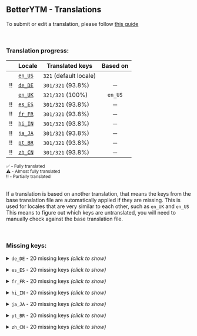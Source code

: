<!--
  ‼️‼️‼️‼️‼️‼️‼️‼️‼️‼️‼️‼️‼️‼️‼️‼️‼️‼️‼️‼️‼️‼️‼️‼️‼️‼️‼️‼️‼️‼️‼️‼️‼️‼️‼️‼️‼️‼️‼️‼️‼️‼️‼️‼️‼️‼️‼️‼️‼️‼️‼️‼️‼️‼️‼️‼️
  ‼️‼️‼️             THIS IS A GENERATED FILE             ‼️‼️‼️
  ‼️‼️‼️ all changes will be overwritten after next build ‼️‼️‼️
  ‼️‼️‼️ only edit in `src/tools/tr-progress-template.md` ‼️‼️‼️
  ‼️‼️‼️‼️‼️‼️‼️‼️‼️‼️‼️‼️‼️‼️‼️‼️‼️‼️‼️‼️‼️‼️‼️‼️‼️‼️‼️‼️‼️‼️‼️‼️‼️‼️‼️‼️‼️‼️‼️‼️‼️‼️‼️‼️‼️‼️‼️‼️‼️‼️‼️‼️‼️‼️‼️‼️
-->



## BetterYTM - Translations
To submit or edit a translation, please follow [this guide](../../contributing.md#submitting-translations)

<br>

### Translation progress:
| &nbsp; | Locale | Translated keys | Based on |
| :----: | ------ | --------------- | :------: |
|  | [`en_US`](./en_US.json) | `321` (default locale) |  |
| ‼️ | [`de_DE`](./de_DE.json) | `301/321` (93.8%) | ─ |
|  | [`en_UK`](./en_UK.json) | `321/321` (100%) | `en_US` |
| ‼️ | [`es_ES`](./es_ES.json) | `301/321` (93.8%) | ─ |
| ‼️ | [`fr_FR`](./fr_FR.json) | `301/321` (93.8%) | ─ |
| ‼️ | [`hi_IN`](./hi_IN.json) | `301/321` (93.8%) | ─ |
| ‼️ | [`ja_JA`](./ja_JA.json) | `301/321` (93.8%) | ─ |
| ‼️ | [`pt_BR`](./pt_BR.json) | `301/321` (93.8%) | ─ |
| ‼️ | [`zh_CN`](./zh_CN.json) | `301/321` (93.8%) | ─ |

<sub>
✅ - Fully translated
</sub><br>
<sub>
⚠ - Almost fully translated
</sub><br>
<sub>
‼️ - Partially translated
</sub><br>

<br>

If a translation is based on another translation, that means the keys from the base translation file are automatically applied if they are missing. This is used for locales that are very similar to each other, such as `en_UK` and `en_US`  
This means to figure out which keys are untranslated, you will need to manually check against the base translation file.

<br>

### Missing keys:

<details><summary><code>de_DE</code> - 20 missing keys <i>(click to show)</i></summary><br>

| Key | English text |
| --- | ------------ |
| `plugin_list_title` | `Plugin List` |
| `plugin_list_no_plugins` | `No plugins are currently installed.` |
| `plugin_list_permissions_header` | `Permissions:` |
| `plugin_link_type_source` | `Repository` |
| `plugin_link_type_other` | `Other / Homepage` |
| `plugin_link_type_bug` | `Report a bug` |
| `plugin_link_type_greasyfork` | `GreasyFork` |
| `plugin_link_type_openuserjs` | `OpenUserJS` |
| `plugin_intent_description_ReadFeatureConfig` | `This plugin can read the feature configuration` |
| `plugin_intent_description_WriteFeatureConfig` | `This plugin can write to the feature configuration` |
| `plugin_intent_description_SeeHiddenConfigValues` | `This plugin has access to hidden config values` |
| `plugin_intent_description_WriteLyricsCache` | `This plugin can write to the lyrics cache` |
| `plugin_intent_description_WriteTranslations` | `This plugin can add new translations and overwrite existing ones` |
| `plugin_intent_description_CreateModalDialogs` | `This plugin can create modal dialogs` |
| `plugin_intent_description_ReadAutoLikeData` | `This plugin can read auto-like data` |
| `plugin_intent_description_WriteAutoLikeData` | `This plugin can write to auto-like data` |
| `feature_category_plugins` | `Plugins` |
| `feature_desc_openPluginList` | `Open the list of plugins you have installed` |
| `feature_btn_openPluginList` | `Open list` |
| `feature_btn_openPluginList_running` | `Opening...` |

<br></details>

<details><summary><code>es_ES</code> - 20 missing keys <i>(click to show)</i></summary><br>

| Key | English text |
| --- | ------------ |
| `plugin_list_title` | `Plugin List` |
| `plugin_list_no_plugins` | `No plugins are currently installed.` |
| `plugin_list_permissions_header` | `Permissions:` |
| `plugin_link_type_source` | `Repository` |
| `plugin_link_type_other` | `Other / Homepage` |
| `plugin_link_type_bug` | `Report a bug` |
| `plugin_link_type_greasyfork` | `GreasyFork` |
| `plugin_link_type_openuserjs` | `OpenUserJS` |
| `plugin_intent_description_ReadFeatureConfig` | `This plugin can read the feature configuration` |
| `plugin_intent_description_WriteFeatureConfig` | `This plugin can write to the feature configuration` |
| `plugin_intent_description_SeeHiddenConfigValues` | `This plugin has access to hidden config values` |
| `plugin_intent_description_WriteLyricsCache` | `This plugin can write to the lyrics cache` |
| `plugin_intent_description_WriteTranslations` | `This plugin can add new translations and overwrite existing ones` |
| `plugin_intent_description_CreateModalDialogs` | `This plugin can create modal dialogs` |
| `plugin_intent_description_ReadAutoLikeData` | `This plugin can read auto-like data` |
| `plugin_intent_description_WriteAutoLikeData` | `This plugin can write to auto-like data` |
| `feature_category_plugins` | `Plugins` |
| `feature_desc_openPluginList` | `Open the list of plugins you have installed` |
| `feature_btn_openPluginList` | `Open list` |
| `feature_btn_openPluginList_running` | `Opening...` |

<br></details>

<details><summary><code>fr_FR</code> - 20 missing keys <i>(click to show)</i></summary><br>

| Key | English text |
| --- | ------------ |
| `plugin_list_title` | `Plugin List` |
| `plugin_list_no_plugins` | `No plugins are currently installed.` |
| `plugin_list_permissions_header` | `Permissions:` |
| `plugin_link_type_source` | `Repository` |
| `plugin_link_type_other` | `Other / Homepage` |
| `plugin_link_type_bug` | `Report a bug` |
| `plugin_link_type_greasyfork` | `GreasyFork` |
| `plugin_link_type_openuserjs` | `OpenUserJS` |
| `plugin_intent_description_ReadFeatureConfig` | `This plugin can read the feature configuration` |
| `plugin_intent_description_WriteFeatureConfig` | `This plugin can write to the feature configuration` |
| `plugin_intent_description_SeeHiddenConfigValues` | `This plugin has access to hidden config values` |
| `plugin_intent_description_WriteLyricsCache` | `This plugin can write to the lyrics cache` |
| `plugin_intent_description_WriteTranslations` | `This plugin can add new translations and overwrite existing ones` |
| `plugin_intent_description_CreateModalDialogs` | `This plugin can create modal dialogs` |
| `plugin_intent_description_ReadAutoLikeData` | `This plugin can read auto-like data` |
| `plugin_intent_description_WriteAutoLikeData` | `This plugin can write to auto-like data` |
| `feature_category_plugins` | `Plugins` |
| `feature_desc_openPluginList` | `Open the list of plugins you have installed` |
| `feature_btn_openPluginList` | `Open list` |
| `feature_btn_openPluginList_running` | `Opening...` |

<br></details>

<details><summary><code>hi_IN</code> - 20 missing keys <i>(click to show)</i></summary><br>

| Key | English text |
| --- | ------------ |
| `plugin_list_title` | `Plugin List` |
| `plugin_list_no_plugins` | `No plugins are currently installed.` |
| `plugin_list_permissions_header` | `Permissions:` |
| `plugin_link_type_source` | `Repository` |
| `plugin_link_type_other` | `Other / Homepage` |
| `plugin_link_type_bug` | `Report a bug` |
| `plugin_link_type_greasyfork` | `GreasyFork` |
| `plugin_link_type_openuserjs` | `OpenUserJS` |
| `plugin_intent_description_ReadFeatureConfig` | `This plugin can read the feature configuration` |
| `plugin_intent_description_WriteFeatureConfig` | `This plugin can write to the feature configuration` |
| `plugin_intent_description_SeeHiddenConfigValues` | `This plugin has access to hidden config values` |
| `plugin_intent_description_WriteLyricsCache` | `This plugin can write to the lyrics cache` |
| `plugin_intent_description_WriteTranslations` | `This plugin can add new translations and overwrite existing ones` |
| `plugin_intent_description_CreateModalDialogs` | `This plugin can create modal dialogs` |
| `plugin_intent_description_ReadAutoLikeData` | `This plugin can read auto-like data` |
| `plugin_intent_description_WriteAutoLikeData` | `This plugin can write to auto-like data` |
| `feature_category_plugins` | `Plugins` |
| `feature_desc_openPluginList` | `Open the list of plugins you have installed` |
| `feature_btn_openPluginList` | `Open list` |
| `feature_btn_openPluginList_running` | `Opening...` |

<br></details>

<details><summary><code>ja_JA</code> - 20 missing keys <i>(click to show)</i></summary><br>

| Key | English text |
| --- | ------------ |
| `plugin_list_title` | `Plugin List` |
| `plugin_list_no_plugins` | `No plugins are currently installed.` |
| `plugin_list_permissions_header` | `Permissions:` |
| `plugin_link_type_source` | `Repository` |
| `plugin_link_type_other` | `Other / Homepage` |
| `plugin_link_type_bug` | `Report a bug` |
| `plugin_link_type_greasyfork` | `GreasyFork` |
| `plugin_link_type_openuserjs` | `OpenUserJS` |
| `plugin_intent_description_ReadFeatureConfig` | `This plugin can read the feature configuration` |
| `plugin_intent_description_WriteFeatureConfig` | `This plugin can write to the feature configuration` |
| `plugin_intent_description_SeeHiddenConfigValues` | `This plugin has access to hidden config values` |
| `plugin_intent_description_WriteLyricsCache` | `This plugin can write to the lyrics cache` |
| `plugin_intent_description_WriteTranslations` | `This plugin can add new translations and overwrite existing ones` |
| `plugin_intent_description_CreateModalDialogs` | `This plugin can create modal dialogs` |
| `plugin_intent_description_ReadAutoLikeData` | `This plugin can read auto-like data` |
| `plugin_intent_description_WriteAutoLikeData` | `This plugin can write to auto-like data` |
| `feature_category_plugins` | `Plugins` |
| `feature_desc_openPluginList` | `Open the list of plugins you have installed` |
| `feature_btn_openPluginList` | `Open list` |
| `feature_btn_openPluginList_running` | `Opening...` |

<br></details>

<details><summary><code>pt_BR</code> - 20 missing keys <i>(click to show)</i></summary><br>

| Key | English text |
| --- | ------------ |
| `plugin_list_title` | `Plugin List` |
| `plugin_list_no_plugins` | `No plugins are currently installed.` |
| `plugin_list_permissions_header` | `Permissions:` |
| `plugin_link_type_source` | `Repository` |
| `plugin_link_type_other` | `Other / Homepage` |
| `plugin_link_type_bug` | `Report a bug` |
| `plugin_link_type_greasyfork` | `GreasyFork` |
| `plugin_link_type_openuserjs` | `OpenUserJS` |
| `plugin_intent_description_ReadFeatureConfig` | `This plugin can read the feature configuration` |
| `plugin_intent_description_WriteFeatureConfig` | `This plugin can write to the feature configuration` |
| `plugin_intent_description_SeeHiddenConfigValues` | `This plugin has access to hidden config values` |
| `plugin_intent_description_WriteLyricsCache` | `This plugin can write to the lyrics cache` |
| `plugin_intent_description_WriteTranslations` | `This plugin can add new translations and overwrite existing ones` |
| `plugin_intent_description_CreateModalDialogs` | `This plugin can create modal dialogs` |
| `plugin_intent_description_ReadAutoLikeData` | `This plugin can read auto-like data` |
| `plugin_intent_description_WriteAutoLikeData` | `This plugin can write to auto-like data` |
| `feature_category_plugins` | `Plugins` |
| `feature_desc_openPluginList` | `Open the list of plugins you have installed` |
| `feature_btn_openPluginList` | `Open list` |
| `feature_btn_openPluginList_running` | `Opening...` |

<br></details>

<details><summary><code>zh_CN</code> - 20 missing keys <i>(click to show)</i></summary><br>

| Key | English text |
| --- | ------------ |
| `plugin_list_title` | `Plugin List` |
| `plugin_list_no_plugins` | `No plugins are currently installed.` |
| `plugin_list_permissions_header` | `Permissions:` |
| `plugin_link_type_source` | `Repository` |
| `plugin_link_type_other` | `Other / Homepage` |
| `plugin_link_type_bug` | `Report a bug` |
| `plugin_link_type_greasyfork` | `GreasyFork` |
| `plugin_link_type_openuserjs` | `OpenUserJS` |
| `plugin_intent_description_ReadFeatureConfig` | `This plugin can read the feature configuration` |
| `plugin_intent_description_WriteFeatureConfig` | `This plugin can write to the feature configuration` |
| `plugin_intent_description_SeeHiddenConfigValues` | `This plugin has access to hidden config values` |
| `plugin_intent_description_WriteLyricsCache` | `This plugin can write to the lyrics cache` |
| `plugin_intent_description_WriteTranslations` | `This plugin can add new translations and overwrite existing ones` |
| `plugin_intent_description_CreateModalDialogs` | `This plugin can create modal dialogs` |
| `plugin_intent_description_ReadAutoLikeData` | `This plugin can read auto-like data` |
| `plugin_intent_description_WriteAutoLikeData` | `This plugin can write to auto-like data` |
| `feature_category_plugins` | `Plugins` |
| `feature_desc_openPluginList` | `Open the list of plugins you have installed` |
| `feature_btn_openPluginList` | `Open list` |
| `feature_btn_openPluginList_running` | `Opening...` |

<br></details>
